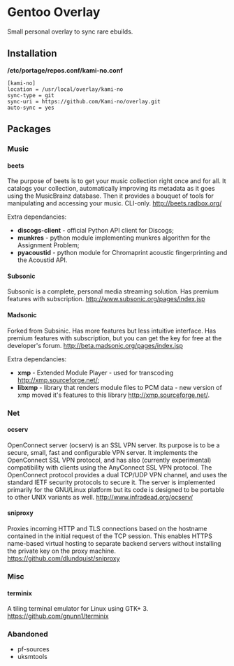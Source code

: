 # Gentoo Overlay
Small personal overlay to sync rare ebuilds.

## Installation

**/etc/portage/repos.conf/kami-no.conf**

```
[kami-no]
location = /usr/local/overlay/kami-no
sync-type = git
sync-uri = https://github.com/Kami-no/overlay.git
auto-sync = yes
```

## Packages

### Music
#### beets
The purpose of beets is to get your music collection right once and for all. It catalogs your collection, automatically improving its metadata as it goes using the MusicBrainz database. Then it provides a bouquet of tools for manipulating and accessing your music. CLI-only. http://beets.radbox.org/

Extra dependancies:
- **discogs-client** - official Python API client for Discogs;
- **munkres** - python module implementing munkres algorithm for the Assignment Problem;
- **pyacoustid** - python module for Chromaprint acoustic fingerprinting and the Acoustid API.
#### Subsonic
Subsonic is a complete, personal media streaming solution. Has premium features with subscription. http://www.subsonic.org/pages/index.jsp
#### Madsonic
Forked from Subsinic. Has more features but less intuitive interface. Has premium features with subscription, but you can get the key for free at the developer's forum. http://beta.madsonic.org/pages/index.jsp

Extra dependancies:
- **xmp** - Extended Module Player - used for transcoding http://xmp.sourceforge.net/;
- **libxmp** - library that renders module files to PCM data - new version of xmp moved it's features to this library http://xmp.sourceforge.net/.

### Net
#### ocserv
OpenConnect server (ocserv) is an SSL VPN server. Its purpose is to be a secure, small, fast and configurable VPN server. It implements the OpenConnect SSL VPN protocol, and has also (currently experimental) compatibility with clients using the AnyConnect SSL VPN protocol. The OpenConnect protocol provides a dual TCP/UDP VPN channel, and uses the standard IETF security protocols to secure it. The server is implemented primarily for the GNU/Linux platform but its code is designed to be portable to other UNIX variants as well. http://www.infradead.org/ocserv/
#### sniproxy
Proxies incoming HTTP and TLS connections based on the hostname contained in the initial request of the TCP session. This enables HTTPS name-based virtual hosting to separate backend servers without installing the private key on the proxy machine. https://github.com/dlundquist/sniproxy

### Misc
#### terminix
A tiling terminal emulator for Linux using GTK+ 3. https://github.com/gnunn1/terminix

### Abandoned
- pf-sources
- uksmtools 

